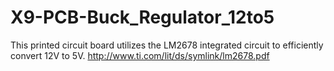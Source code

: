 # X9-PCB-Buck_Regulator_12to5
This printed circuit board utilizes the LM2678 integrated circuit to efficiently convert 12V to 5V.  http://www.ti.com/lit/ds/symlink/lm2678.pdf
